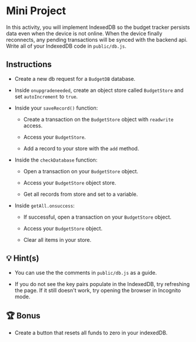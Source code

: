 # Mini Project

In this activity, you will implement IndexedDB so the budget tracker persists data even when the device is not online. When the device finally reconnects, any pending transactions will be synced with the backend api. Write all of your IndexedDB code in `public/db.js`.

## Instructions

- Create a new db request for a `BudgetDB` database.

- Inside `onupgradeneeded`, create an object store called `BudgetStore` and set `autoIncrement` to `true`.

- Inside your `saveRecord()` function:

  - Create a transaction on the `BudgetStore` object with `readwrite` access.

  - Access your `BudgetStore`.

  - Add a record to your store with the `add` method.

- Inside the `checkDatabase` function:

  - Open a transaction on your `BudgetStore` object.

  - Access your `BudgetStore` object store.

  - Get all records from store and set to a variable.

- Inside `getAll.onsuccess`:

  - If successful, open a transaction on your `BudgetStore` object.

  - Access your `BudgetStore` object.

  - Clear all items in your store.

## 💡 Hint(s)

- You can use the the comments in `public/db.js` as a guide.

- If you do not see the key pairs populate in the IndexedDB, try refreshing the page. If it still doesn't work, try opening the browser in Incognito mode.

## 🏆 Bonus

- Create a button that resets all funds to zero in your indexedDB.
